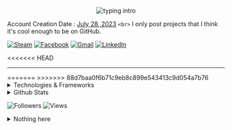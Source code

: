 <p align="center"><img src="https://readme-typing-svg.herokuapp.com?color=00FF00&size=18&duration=3500&pause=100&center=true&vCenter=true&lines=Klaus+Jackson;Blue+Sky;" alt="typing intro"></p>

Account Creation Date : [July 28, 2023](https://github.com/KlausJackson?tab=overview&from=2023-07-01&to=2023-07-31) `<br>`
I only post projects that I think it's cool enough to be on GitHub.

[![Steam](https://img.shields.io/badge/Steam-000050?style=for-the-badge&logo=steam&logoColor=white)](https://steamcommunity.com/id/KlausJackson/) 
[![Facebook](https://img.shields.io/badge/Facebook-0000FF?style=for-the-badge&logo=facebook&logoColor=white)](https://facebook.com/KlausJacksonV) 
[![Gmail](https://img.shields.io/badge/Gmail-D14836?style=for-the-badge&logo=gmail&logoColor=white)](mailto:KlausJackson2@gmail.com) 
[![LinkedIn](https://img.shields.io/badge/LinkedIn-0077B5?style=for-the-badge&logo=linkedin&logoColor=white)](https://www.linkedin.com/in/KlausJackson/)

<<<<<<< HEAD
<!-- [![Facebook](https://img.shields.io/badge/Facebook-0000FF?style=for-the-badge&logo=facebook&logoColor=white)](https://facebook.com/KlausJacksonV) [![Gmail](https://img.shields.io/badge/Gmail-D14836?style=for-the-badge&logo=gmail&logoColor=white)](mailto:KlausJackson2@gmail.com) [![LinkedIn](https://img.shields.io/badge/LinkedIn-0077B5?style=for-the-badge&logo=linkedin&logoColor=white)](https://www.linkedin.com/in/KlausJackson/) -->

<hr>
=======
>>>>>>> 88d7baa0f6b71c9eb8c899e543413c9d054a7b76
<details>
    <summary>Technologies & Frameworks</summary>
    <div align="left">
        <p>"https://skillicons.dev/icons?i="</p>
<<<<<<< HEAD
        <img src="https://skillicons.dev/icons?i=python,rust,javascript,typescript,dart,cs,cpp&theme=dark" width="400"><br>
        <img src="https://skillicons.dev/icons?i=tauri,express,nest,next,tailwind,unity,flutter&theme=dark" width="400"><br>
        <img src="https://skillicons.dev/icons?i=mysql,mongodb,postgresql,docker,kubernetes,azure,aws,pytorch&theme=dark" width="400">
    </div>
</details>

<details>
  <summary>Github Stats</summary>

  ![Klaus Jackson's Analysis](https://github-profile-summary-cards.vercel.app/api/cards/profile-details?username=KlausJackson&theme=transparent)
  [![Klaus Jackson's GitHub stats](https://github-readme-stats.vercel.app/api?username=KlausJackson&show_icons=true&hide=prs,contribs&theme=transparent&text_color=797ef6&rank_icon=percentile&show=discussions_started,discussions_answered)](https://github.com/anuraghazra/github-readme-stats)
  ![Top Langs](https://github-readme-stats.vercel.app/api/top-langs/?username=KlausJackson&layout=compact&show_icons=true&theme=transparent&text_color=797ef6)

<!-- [![Readme Card](https://github-readme-stats.vercel.app/api/pin/?username=KlausJackson&show_icons=true&theme=transparent&text_color=797ef6&repo=Student-Management-System)](https://github.com/KlausJackson/Student-Management-System)
  [![Readme Card](https://github-readme-stats.vercel.app/api/pin/?username=KlausJackson&show_icons=true&theme=transparent&text_color=797ef6&repo=Chat-Room)](https://github.com/KlausJackson/Chat-Room) -->

</details>

<div>
  <p> </p>

  ![Followers](https://img.shields.io/github/followers/KlausJackson) ![Views](https://komarev.com/ghpvc/?username=KlausJackson&style=fflat-square&color=blue)

</div>

<details>
  <summary>Nothing here</summary>
    
  [![Patreon](https://img.shields.io/badge/Patreon-AC2AC2?style=for-the-badge&logo=patreon&logoColor=white)](https://patreon.com/KlausJackson)
  [![Buy Me A Coffee](https://img.shields.io/badge/BuyMeCoffee-FFFF00?style=for-the-badge&logo=buymeacoffee&logoColor=black)](https://buymeacoffee.com/KlausJackson)  
  ![A very nice image](image.jpeg)

</details>
